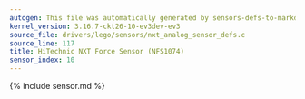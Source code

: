 ```yaml
---
autogen: This file was automatically generated by sensors-defs-to-markdown.py
kernel_version: 3.16.7-ckt26-10-ev3dev-ev3
source_file: drivers/lego/sensors/nxt_analog_sensor_defs.c
source_line: 117
title: HiTechnic NXT Force Sensor (NFS1074)
sensor_index: 10
---
```


{% include sensor.md %}
